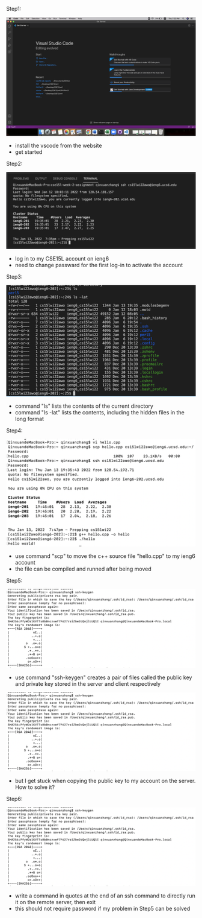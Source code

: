 Step1: 

![image](screenshot1.png)
- install the vscode from the website
- get started

Step2:

![image](screenshot2.png)
- log in to my CSE15L account on ieng6
- need to change passward for the first log-in to activate the account

Step3:

![image](screenshot3.png)
- command "ls" lists the contents of the current directory
- command "ls -lat" lists the contents, including the hidden files in the long format

Step4:

![image](screenshot4.png)
- use command "scp" to move the c++ source file "hello.cpp" to my ieng6 account
- the file can be compiled and runned after being moved

Step5:

![image](screenshot5.png)
- use command "ssh-keygen" creates a pair of files called the public key and private key stored in the server and client respectively

![image](screenshot5.png)
- but I get stuck when copying the public key to my account on the server. How to solve it?

Step6:

![image](screenshot5.png)
- write a command in quotes at the end of an ssh command to directly run it on the remote server, then exit
- this should not require password if my problem in Step5 can be solved
